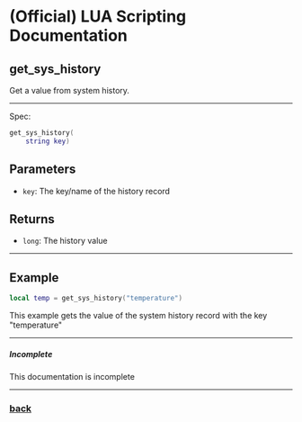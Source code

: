 
# (Official) LUA Scripting Documentation

## get_sys_history

Get a value from system history.

___

Spec:

```lua
get_sys_history(
	string key)
```

## Parameters

- `key`: The key/name of the history record

## Returns

- `long`: The history value

___

## Example

```lua
local temp = get_sys_history("temperature")
```

This example gets the value of the system history record with the key "temperature"

___

##### Incomplete

This documentation is incomplete

___

### [back](../history)
